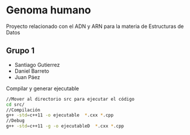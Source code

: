 # Genoma humano
Proyecto relacionado con el ADN y ARN para la materia de Estructuras de Datos
## Grupo 1
- Santiago Gutierrez
- Daniel Barreto
- Juan Páez

Compilar y generar ejecutable 
```sh
//Mover al directorio src para ejecutar el código
cd src/
//Compilación
g++ -std=c++11 -o ejecutable  *.cxx *.cpp
//Debug
g++ -std=c++11 -g -o ejecutableD  *.cxx *.cpp
```
